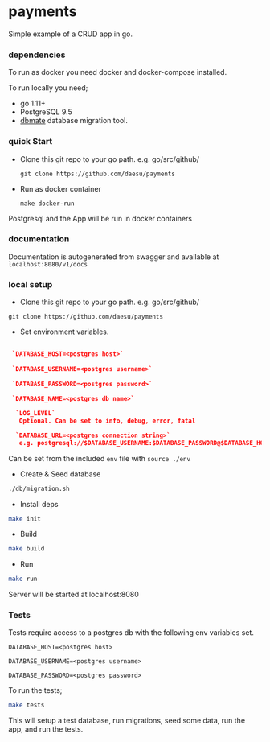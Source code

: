 # payments
Simple example of a CRUD app in go.

### dependencies
To run as docker you need docker and docker-compose installed.

To run locally you need;

- go 1.11+
- PostgreSQL 9.5
- [dbmate](https://github.com/amacneil/dbmate)
database migration tool. 

### quick Start
 - Clone this git repo to your go path. e.g. go/src/github/

   `git clone https://github.com/daesu/payments`

 - Run as docker container

   `make docker-run`

Postgresql and the App will be run in docker containers

### documentation
Documentation is autogenerated from swagger and available at `localhost:8080/v1/docs`

### local setup

  - Clone this git repo to your go path. e.g. go/src/github/

   `git clone https://github.com/daesu/payments`

  - Set environment variables.
  ```json
   
   `DATABASE_HOST=<postgres host>`
   
   `DATABASE_USERNAME=<postgres username>`
   
   `DATABASE_PASSWORD=<postgres password>`
   
   `DATABASE_NAME=<postgres db name>`

    `LOG_LEVEL`
     Optional. Can be set to info, debug, error, fatal

    `DATABASE_URL=<postgres connection string>`
     e.g. postgresql://$DATABASE_USERNAME:$DATABASE_PASSWORD@$DATABASE_HOST/$DATABASE_NAME?sslmode=disable
   ```

   Can be set from the included `env` file with `source ./env`

  - Create & Seed database 
  ```bash
  ./db/migration.sh
  ```

  - Install deps
   ```bash
   make init
   ```
   
  - Build
   ```bash
   make build
   ```

  - Run
  ```bash
  make run
  ```

   Server will be started at localhost:8080

### Tests
Tests require access to a postgres db with the following env variables set. 

  `DATABASE_HOST=<postgres host>`

  `DATABASE_USERNAME=<postgres username>`

  `DATABASE_PASSWORD=<postgres password>`
  

To run the tests;

  ```bash
  make tests
  ```

This will setup a test database, run migrations, seed some data, run the app, and run the tests. 
